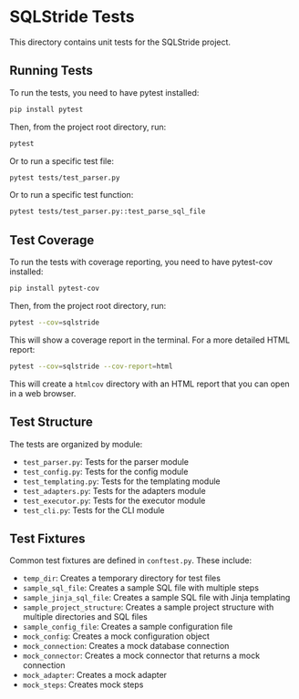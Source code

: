 # SQLStride Tests

This directory contains unit tests for the SQLStride project.

## Running Tests

To run the tests, you need to have pytest installed:

```bash
pip install pytest
```

Then, from the project root directory, run:

```bash
pytest
```

Or to run a specific test file:

```bash
pytest tests/test_parser.py
```

Or to run a specific test function:

```bash
pytest tests/test_parser.py::test_parse_sql_file
```

## Test Coverage

To run the tests with coverage reporting, you need to have pytest-cov installed:

```bash
pip install pytest-cov
```

Then, from the project root directory, run:

```bash
pytest --cov=sqlstride
```

This will show a coverage report in the terminal. For a more detailed HTML report:

```bash
pytest --cov=sqlstride --cov-report=html
```

This will create a `htmlcov` directory with an HTML report that you can open in a web browser.

## Test Structure

The tests are organized by module:

- `test_parser.py`: Tests for the parser module
- `test_config.py`: Tests for the config module
- `test_templating.py`: Tests for the templating module
- `test_adapters.py`: Tests for the adapters module
- `test_executor.py`: Tests for the executor module
- `test_cli.py`: Tests for the CLI module

## Test Fixtures

Common test fixtures are defined in `conftest.py`. These include:

- `temp_dir`: Creates a temporary directory for test files
- `sample_sql_file`: Creates a sample SQL file with multiple steps
- `sample_jinja_sql_file`: Creates a sample SQL file with Jinja templating
- `sample_project_structure`: Creates a sample project structure with multiple directories and SQL files
- `sample_config_file`: Creates a sample configuration file
- `mock_config`: Creates a mock configuration object
- `mock_connection`: Creates a mock database connection
- `mock_connector`: Creates a mock connector that returns a mock connection
- `mock_adapter`: Creates a mock adapter
- `mock_steps`: Creates mock steps